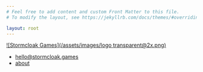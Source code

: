 ```yaml
---
# Feel free to add content and custom Front Matter to this file.
# To modify the layout, see https://jekyllrb.com/docs/themes/#overriding-theme-defaults

layout: root
---
```


[![Stormcloak Games](/assets/images/logo transparent@2x.png)](/about)

* [hello@stormcloak.games](mailto:hello@stormcloak.games)
* [about](/about)
